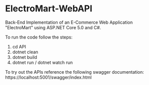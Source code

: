 # ElectroMart-WebAPI
Back-End Implementation of an E-Commerce Web Application "ElectroMart" using ASP.NET Core 5.0 and C#.

To run the code follow the steps:
1) cd API
2) dotnet clean
3) dotnet build
4) dotnet run / dotnet watch run 

To try out the APIs reference the following swagger documentation:
https://localhost:5001/swagger/index.html


